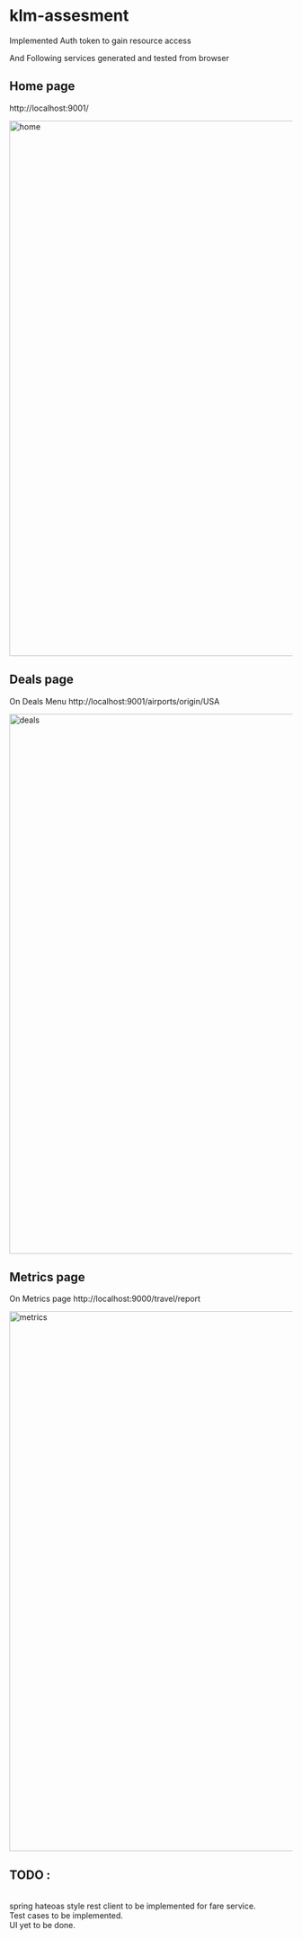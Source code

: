 # klm-assesment

Implemented Auth token to gain resource access

And Following services generated and tested from browser

## Home page
http://localhost:9001/

<img width="952" alt="home" src="https://user-images.githubusercontent.com/1983768/42128509-81022926-7cad-11e8-8939-2151f0a468c0.PNG">


## Deals page
On Deals Menu
http://localhost:9001/airports/origin/USA

<img width="960" alt="deals" src="https://user-images.githubusercontent.com/1983768/42128531-0bfe6fee-7cae-11e8-9bdd-e6bafcad2f01.png">


## Metrics page
On Metrics page
http://localhost:9000/travel/report

<img width="960" alt="metrics" src="https://user-images.githubusercontent.com/1983768/42128545-5e4b7666-7cae-11e8-82d2-bf4419c911c8.png">


## TODO :
 </br> spring hateoas style rest client to be implemented for fare service.
 </br> Test cases to be implemented.
 </br> UI yet to be done.
